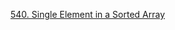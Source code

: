  [540. Single Element in a Sorted Array](https://leetcode-cn.com/problems/single-element-in-a-sorted-array/)